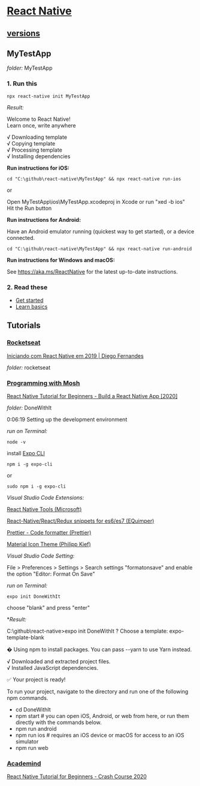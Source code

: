 # [React Native](https://reactnative.dev/)

## [versions](https://reactnative.dev/versions)

## MyTestApp

*folder:* MyTestApp

### 1. Run this

```
npx react-native init MyTestApp
```

*Result:*

Welcome to React Native!  
Learn once, write anywhere  

√ Downloading template  
√ Copying template  
√ Processing template  
√ Installing dependencies  

**Run instructions for iOS:**  

```
cd "C:\github\react-native\MyTestApp" && npx react-native run-ios
```
or  

Open MyTestApp\ios\MyTestApp.xcodeproj in Xcode or run "xed -b ios"  
Hit the Run button  

**Run instructions for Android:**  

Have an Android emulator running (quickest way to get started), or a device connected.  

```
cd "C:\github\react-native\MyTestApp" && npx react-native run-android
```

**Run instructions for Windows and macOS:**  

See https://aka.ms/ReactNative for the latest up-to-date instructions.  

### 2. Read these

- [Get started](https://reactnative.dev/docs/getting-started)  
- [Learn basics](https://reactnative.dev/docs/tutorial)  

## Tutorials

### [**Rocketseat**](https://rocketseat.com.br/)  

[Iniciando com React Native em 2019 | Diego Fernandes](https://www.youtube.com/watch?v=XcU9GEUZTQA&list=PL85ITvJ7FLojBfY7TifCq7P417AZdsP4k)  

*folder:* rocketseat

### [**Programming with Mosh**](https://codewithmosh.com/)  

[React Native Tutorial for Beginners - Build a React Native App [2020]](https://www.youtube.com/watch?v=0-S5a0eXPoc)

*folder:* DoneWithIt

0:06:19 Setting up the development environment  

*run on Terminal:*  

```
node -v
```

install [Expo CLI](https://www.npmjs.com/package/expo-cli)

```
npm i -g expo-cli
```

or  

```
sudo npm i -g expo-cli
```

*Visual Studio Code Extensions:*  

[React Native Tools (Microsoft)](https://marketplace.visualstudio.com/items?itemName=msjsdiag.vscode-react-native)  

[React-Native/React/Redux snippets for es6/es7 (EQuimper)](https://marketplace.visualstudio.com/items?itemName=EQuimper.react-native-react-redux)  

[Prettier - Code formatter (Prettier)](https://marketplace.visualstudio.com/items?itemName=esbenp.prettier-vscode)  

[Material Icon Theme (Philipp Kief)](https://marketplace.visualstudio.com/items?itemName=PKief.material-icon-theme)

*Visual Studio Code Setting:*  

File > Preferences > Settings > Search settings "formatonsave" and enable the option "Editor: Format On Save"

*run on Terminal:*  

```
expo init DoneWithIt
```

choose "blank" and press "enter"

**Result:*

C:\github\react-native>expo init DoneWithIt
? Choose a template: expo-template-blank  

� Using npm to install packages. You can pass --yarn to use Yarn instead.  

√ Downloaded and extracted project files.  
√ Installed JavaScript dependencies.  

✅ Your project is ready!  

To run your project, navigate to the directory and run one of the following npm commands.  

- cd DoneWithIt  
- npm start # you can open iOS, Android, or web from here, or run them directly with the commands below.  
- npm run android  
- npm run ios # requires an iOS device or macOS for access to an iOS simulator  
- npm run web  

### [**Academind**](https://www.academind.com/)  

[React Native Tutorial for Beginners - Crash Course 2020](https://www.youtube.com/watch?v=qSRrxpdMpVc)  